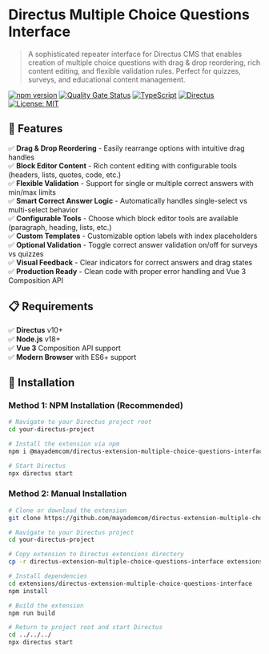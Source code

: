 # Directus Multiple Choice Questions Interface

> A sophisticated repeater interface for Directus CMS that enables creation of multiple choice questions with drag &
> drop reordering, rich content editing, and flexible validation rules. Perfect for quizzes, surveys, and educational
> content management.

[![npm version](https://img.shields.io/npm/v/directus-extension-multiple-choice-questions-interface.svg?style=flat-square)](https://www.npmjs.com/package/directus-extension-multiple-choice-questions-interface)
[![Quality Gate Status](https://sonarcloud.io/api/project_badges/measure?project=mayademcom_directus-extension-multiple-choice-questions-interface&metric=alert_status)](https://sonarcloud.io/summary/new_code?id=mayademcom_directus-extension-multiple-choice-questions-interface)
[![TypeScript](https://img.shields.io/badge/Vue.js-42b883?style=flat-square&logo=vue.js&logoColor=white)](https://www.vuejs.org/)
[![Directus](https://img.shields.io/badge/Directus-263238?style=flat-square&logo=directus&logoColor=white)](https://directus.io/)
[![License: MIT](https://img.shields.io/badge/License-MIT-yellow.svg?style=flat-square)](https://opensource.org/licenses/MIT)

## 🚀 Features

✅ **Drag & Drop Reordering** - Easily rearrange options with intuitive drag handles  
✅ **Block Editor Content** - Rich content editing with configurable tools (headers, lists, quotes, code, etc.)  
✅ **Flexible Validation** - Support for single or multiple correct answers with min/max limits  
✅ **Smart Correct Answer Logic** - Automatically handles single-select vs multi-select behavior  
✅ **Configurable Tools** - Choose which block editor tools are available (paragraph, heading, lists, etc.)  
✅ **Custom Templates** - Customizable option labels with index placeholders  
✅ **Optional Validation** - Toggle correct answer validation on/off for surveys vs quizzes  
✅ **Visual Feedback** - Clear indicators for correct answers and drag states  
✅ **Production Ready** - Clean code with proper error handling and Vue 3 Composition API

## 📋 Requirements

✅ **Directus** v10+  
✅ **Node.js** v18+  
✅ **Vue 3** Composition API support  
✅ **Modern Browser** with ES6+ support

## 🔧 Installation

### Method 1: NPM Installation (Recommended)

```bash
# Navigate to your Directus project root
cd your-directus-project

# Install the extension via npm
npm i @mayademcom/directus-extension-multiple-choice-questions-interface

# Start Directus
npx directus start
```

### Method 2: Manual Installation

```bash
# Clone or download the extension
git clone https://github.com/mayademcom/directus-extension-multiple-choice-questions-interface.git

# Navigate to your Directus project
cd your-directus-project

# Copy extension to Directus extensions directory
cp -r directus-extension-multiple-choice-questions-interface extensions/

# Install dependencies
cd extensions/directus-extension-multiple-choice-questions-interface
npm install

# Build the extension
npm run build

# Return to project root and start Directus
cd ../../../
npx directus start
```
